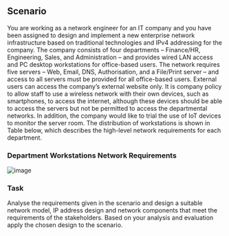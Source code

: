 ## Scenario
You are working as a network engineer for an IT company and you have been assigned to design and implement a new enterprise network infrastructure based on traditional technologies and IPv4 addressing for the company.
The company consists of four departments – Finance/HR, Engineering, Sales, and Administration – and provides wired LAN access and PC desktop workstations for office-based users.
The network requires five servers – Web, Email, DNS, Authorisation, and a File/Print server – and access to all servers must be provided for all office-based users. External users can access the company’s external website only.
It is company policy to allow staff to use a wireless network with their own devices, such as smartphones, to access the internet, although these devices should be able to access the servers but not be permitted to access the departmental networks. In addition, the company would like to trial the use of IoT devices to monitor the server room.
The distribution of workstations is shown in Table below, which describes the high-level network requirements for each department.

### Department	Workstations	Network Requirements
![image](https://github.com/Nastasiia21/Network-Design/assets/97028880/0d5de1c7-d86d-4f29-9070-65182f087dc1)

### Task 
Analyse the requirements given in the scenario and design a suitable network model, IP address design and network components that meet the requirements of the stakeholders. Based on your analysis and evaluation apply the chosen design to the scenario.
